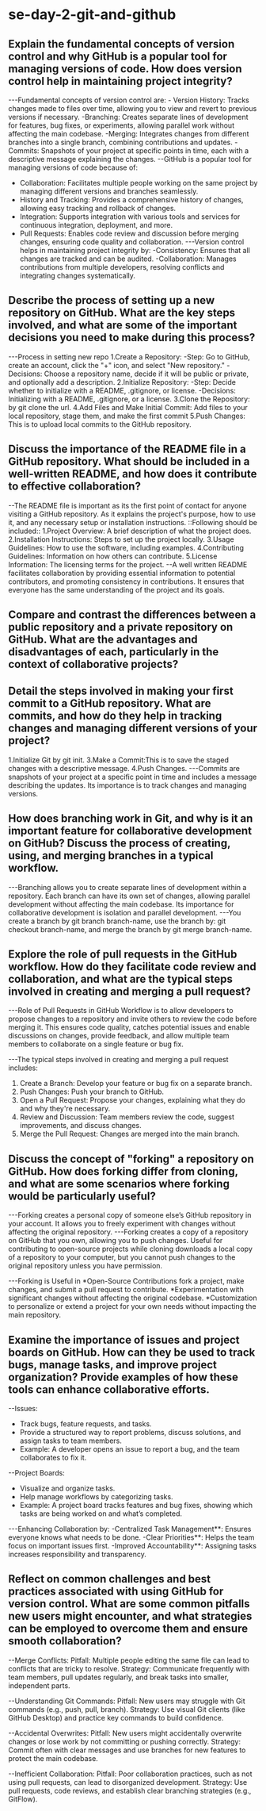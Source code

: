 # se-day-2-git-and-github
## Explain the fundamental concepts of version control and why GitHub is a popular tool for managing versions of code. How does version control help in maintaining project integrity?
---Fundamental concepts of version control are: - Version History: Tracks changes made to files over time, allowing you to view and revert to previous versions if necessary.
    -Branching: Creates separate lines of development for features, bug fixes, or experiments, allowing parallel work without affecting the main codebase.
    -Merging: Integrates changes from different branches into a single branch, combining contributions and updates.
    -Commits: Snapshots of your project at specific points in time, each with a descriptive message explaining the changes.
--GitHub is a popular tool for managing versions of code because of: 
   - Collaboration: Facilitates multiple people working on the same project by managing different versions and branches seamlessly.
   - History and Tracking: Provides a comprehensive history of changes, allowing easy tracking and rollback of changes.
   - Integration: Supports integration with various tools and services for continuous integration, deployment, and more.
   - Pull Requests: Enables code review and discussion before merging changes, ensuring code quality and collaboration.
---Version control helps in maintaining project integrity by: 
    -Consistency: Ensures that all changes are tracked and can be audited.
    -Collaboration: Manages contributions from multiple developers, resolving conflicts and integrating changes systematically.


## Describe the process of setting up a new repository on GitHub. What are the key steps involved, and what are some of the important decisions you need to make during this process?
---Process in setting new repo
1.Create a Repository:
     -Step: Go to GitHub, create an account, click the "+" icon, and select "New repository."
     -Decisions: Choose a repository name, decide if it will be public or private, and optionally add a description.
2.Initialize Repository:
   -Step: Decide whether to initialize with a README, .gitignore, or license.
   -Decisions: Initializing with a README,  .gitignore, or a license.
3.Clone the Repository: by git clone the url.
4.Add Files and Make Initial Commit: Add files to your local repository, stage them, and make the first commit
5.Push Changes: This is to upload local commits to the GitHub repository.


## Discuss the importance of the README file in a GitHub repository. What should be included in a well-written README, and how does it contribute to effective collaboration?
--The README file is important as its the first point of contact for anyone visiting a GitHub repository. As it explains the project's purpose, how to use it, and any necessary setup or installation instructions.
::Following should be included:: 
1.Project Overview: A brief description of what the project does.
2.Installation Instructions: Steps to set up the project locally.
3.Usage Guidelines: How to use the software, including examples.
4.Contributing Guidelines: Information on how others can contribute.
5.License Information: The licensing terms for the project.
--A well written README facilitates collaboration by providing essential information to potential contributors, and promoting consistency in contributions. It ensures that everyone has the same understanding of the project and its goals.

## Compare and contrast the differences between a public repository and a private repository on GitHub. What are the advantages and disadvantages of each, particularly in the context of collaborative projects?


## Detail the steps involved in making your first commit to a GitHub repository. What are commits, and how do they help in tracking changes and managing different versions of your project?
1.Initialize Git by git init.
3.Make a Commit:This is to save the staged changes with a descriptive message.
4.Push Changes.
---Commits are snapshots of your project at a specific point in time and includes a message describing the updates. Its importance is to track changes and managing versions.

## How does branching work in Git, and why is it an important feature for collaborative development on GitHub? Discuss the process of creating, using, and merging branches in a typical workflow.
---Branching allows you to create separate lines of development within a repository. Each branch can have its own set of changes, 
allowing parallel development without affecting the main codebase. Its importance for collaborative development is isolation and parallel development.
---You create a branch by git branch branch-name, use the branch by: git checkout branch-name, and merge the branch by git merge branch-name.


## Explore the role of pull requests in the GitHub workflow. How do they facilitate code review and collaboration, and what are the typical steps involved in creating and merging a pull request?
---Role of Pull Requests in GitHub Workflow is to allow developers to propose changes to a repository and invite others to review the code before merging it. This ensures code quality, catches potential issues and enable discussions on changes, provide feedback,
 and allow multiple team members to collaborate on a single feature or bug fix.

---The typical steps involved in creating and merging a pull request includes:
1. Create a Branch: Develop your feature or bug fix on a separate branch.
2. Push Changes: Push your branch to GitHub.
3. Open a Pull Request: Propose your changes, explaining what they do and why they're necessary.
4. Review and Discussion: Team members review the code, suggest improvements, and discuss changes.
5. Merge the Pull Request: Changes are merged into the main branch.

## Discuss the concept of "forking" a repository on GitHub. How does forking differ from cloning, and what are some scenarios where forking would be particularly useful?
---Forking creates a personal copy of someone else’s GitHub repository in your account. It allows you to freely experiment with changes without affecting the original repository.
---Forking creates a copy of a repository on GitHub that you own, allowing you to push changes. Useful for contributing to open-source projects while cloning downloads a local copy of a repository to your computer, but you cannot push changes to the original repository unless you have permission.

---Forking is Useful in 
 *Open-Source Contributions fork a project, make changes, and submit a pull request to contribute.
 *Experimentation with significant changes without affecting the original codebase.
 *Customization to personalize or extend a project for your own needs without impacting the main repository.

## Examine the importance of issues and project boards on GitHub. How can they be used to track bugs, manage tasks, and improve project organization? Provide examples of how these tools can enhance collaborative efforts.
--Issues: 
  - Track bugs, feature requests, and tasks.
  - Provide a structured way to report problems, discuss solutions, and assign tasks to team members.
  - Example: A developer opens an issue to report a bug, and the team collaborates to fix it.

--Project Boards:
  - Visualize and organize tasks.
  - Help manage workflows by categorizing tasks.
  - Example: A project board tracks features and bug fixes, showing which tasks are being worked on and what’s completed.

---Enhancing Collaboration by:
  -Centralized Task Management**: Ensures everyone knows what needs to be done.
  -Clear Priorities**: Helps the team focus on important issues first.
  -Improved Accountability**: Assigning tasks increases responsibility and transparency.

## Reflect on common challenges and best practices associated with using GitHub for version control. What are some common pitfalls new users might encounter, and what strategies can be employed to overcome them and ensure smooth collaboration?
--Merge Conflicts:
    Pitfall: Multiple people editing the same file can lead to conflicts that are tricky to resolve.
    Strategy: Communicate frequently with team members, pull updates regularly, and break tasks into smaller, independent parts.

--Understanding Git Commands:
    Pitfall: New users may struggle with Git commands (e.g., push, pull, branch).
    Strategy: Use visual Git clients (like GitHub Desktop) and practice key commands to build confidence.

--Accidental Overwrites:
    Pitfall: New users might accidentally overwrite changes or lose work by not committing or pushing correctly.
    Strategy: Commit often with clear messages and use branches for new features to protect the main codebase.

--Inefficient Collaboration:
    Pitfall: Poor collaboration practices, such as not using pull requests, can lead to disorganized development.
    Strategy: Use pull requests, code reviews, and establish clear branching strategies (e.g., GitFlow).
